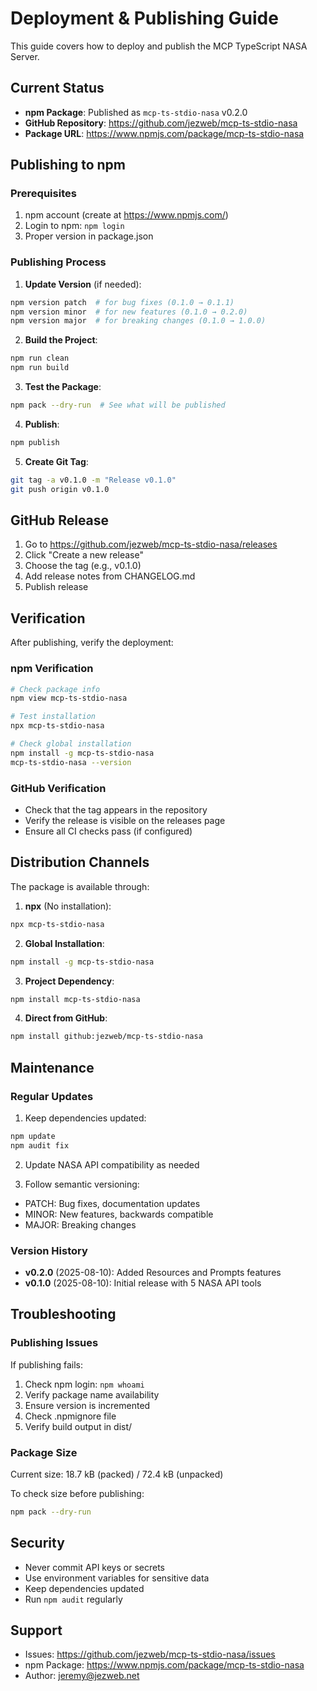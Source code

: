 # Deployment & Publishing Guide

This guide covers how to deploy and publish the MCP TypeScript NASA Server.

## Current Status

- **npm Package**: Published as `mcp-ts-stdio-nasa` v0.2.0
- **GitHub Repository**: https://github.com/jezweb/mcp-ts-stdio-nasa
- **Package URL**: https://www.npmjs.com/package/mcp-ts-stdio-nasa

## Publishing to npm

### Prerequisites

1. npm account (create at https://www.npmjs.com/)
2. Login to npm: `npm login`
3. Proper version in package.json

### Publishing Process

1. **Update Version** (if needed):
```bash
npm version patch  # for bug fixes (0.1.0 → 0.1.1)
npm version minor  # for new features (0.1.0 → 0.2.0)
npm version major  # for breaking changes (0.1.0 → 1.0.0)
```

2. **Build the Project**:
```bash
npm run clean
npm run build
```

3. **Test the Package**:
```bash
npm pack --dry-run  # See what will be published
```

4. **Publish**:
```bash
npm publish
```

5. **Create Git Tag**:
```bash
git tag -a v0.1.0 -m "Release v0.1.0"
git push origin v0.1.0
```

## GitHub Release

1. Go to https://github.com/jezweb/mcp-ts-stdio-nasa/releases
2. Click "Create a new release"
3. Choose the tag (e.g., v0.1.0)
4. Add release notes from CHANGELOG.md
5. Publish release

## Verification

After publishing, verify the deployment:

### npm Verification
```bash
# Check package info
npm view mcp-ts-stdio-nasa

# Test installation
npx mcp-ts-stdio-nasa

# Check global installation
npm install -g mcp-ts-stdio-nasa
mcp-ts-stdio-nasa --version
```

### GitHub Verification
- Check that the tag appears in the repository
- Verify the release is visible on the releases page
- Ensure all CI checks pass (if configured)

## Distribution Channels

The package is available through:

1. **npx** (No installation):
```bash
npx mcp-ts-stdio-nasa
```

2. **Global Installation**:
```bash
npm install -g mcp-ts-stdio-nasa
```

3. **Project Dependency**:
```bash
npm install mcp-ts-stdio-nasa
```

4. **Direct from GitHub**:
```bash
npm install github:jezweb/mcp-ts-stdio-nasa
```

## Maintenance

### Regular Updates

1. Keep dependencies updated:
```bash
npm update
npm audit fix
```

2. Update NASA API compatibility as needed

3. Follow semantic versioning:
- PATCH: Bug fixes, documentation updates
- MINOR: New features, backwards compatible
- MAJOR: Breaking changes

### Version History

- **v0.2.0** (2025-08-10): Added Resources and Prompts features
- **v0.1.0** (2025-08-10): Initial release with 5 NASA API tools

## Troubleshooting

### Publishing Issues

If publishing fails:

1. Check npm login: `npm whoami`
2. Verify package name availability
3. Ensure version is incremented
4. Check .npmignore file
5. Verify build output in dist/

### Package Size

Current size: 18.7 kB (packed) / 72.4 kB (unpacked)

To check size before publishing:
```bash
npm pack --dry-run
```

## Security

- Never commit API keys or secrets
- Use environment variables for sensitive data
- Keep dependencies updated
- Run `npm audit` regularly

## Support

- Issues: https://github.com/jezweb/mcp-ts-stdio-nasa/issues
- npm Package: https://www.npmjs.com/package/mcp-ts-stdio-nasa
- Author: jeremy@jezweb.net